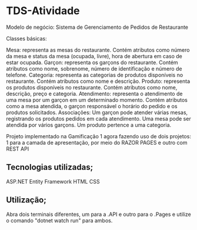 # TDS-Atividade

Modelo de negócio: Sistema de Gerenciamento de Pedidos de Restaurante

Classes básicas:

Mesa: representa as mesas do restaurante. Contém atributos como número da mesa e status da mesa (ocupada, livre), hora de abertura em caso de estar ocupada.
Garçon: representa os garçons do restaurante. Contém atributos como nome, sobrenome, número de identificação e número de telefone.
Categoria: representa as categorias de produtos disponíveis no restaurante. Contém atributos como nome e descrição.
Produto: representa os produtos disponíveis no restaurante. Contém atributos como nome, descrição, preço e categoria.
Atendimento: representa o atendimento de uma mesa por um garçon em um determinado momento. Contém atributos como a mesa atendida, o garçon responsável o horário do pedido e os produtos solicitados.
Associações: Um garçon pode atender várias mesas, registrando os produtos pedidos em cada atendimento. Uma mesa pode ser atendida por vários garçons.  Um produto pertence a uma categoria.

Projeto implementado na Gamificação 1 agora fazendo uso de dois projetos: 1 para a camada de apresentação, por meio do RAZOR PAGES e outro com REST API

## Tecnologias utilizadas;
ASP.NET
Entity Framework
HTML
CSS

## Utilização;
Abra dois terminais diferentes, um para a .API e outro para o .Pages e utilize o comando "dotnet watch run" para ambos.
